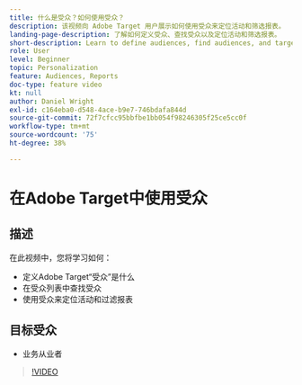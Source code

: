 ```yaml
---
title: 什么是受众？如何使用受众？
description: 该视频向 Adobe Target 用户展示如何使用受众来定位活动和筛选报表。
landing-page-description: 了解如何定义受众、查找受众以及定位活动和筛选报表。
short-description: Learn to define audiences, find audiences, and target activities and filter reports.
role: User
level: Beginner
topic: Personalization
feature: Audiences, Reports
doc-type: feature video
kt: null
author: Daniel Wright
exl-id: c164eba0-d548-4ace-b9e7-746bdafa844d
source-git-commit: 72f7cfcc95bbfbe1bb054f98246305f25ce5cc0f
workflow-type: tm+mt
source-wordcount: '75'
ht-degree: 38%

---
```


# 在Adobe Target中使用受众

## 描述

在此视频中，您将学习如何：

* 定义Adobe Target“受众”是什么
* 在受众列表中查找受众
* 使用受众来定位活动和过滤报表

## 目标受众

* 业务从业者

>[!VIDEO](https://video.tv.adobe.com/v/17398/?quality=12)
